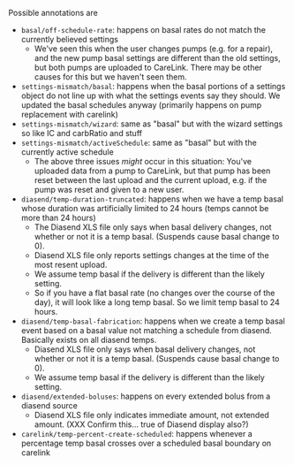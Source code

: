 Possible annotations are

* `basal/off-schedule-rate`: happens on basal rates do not match the currently believed settings
    * We've seen this when the user changes pumps (e.g. for a repair), and the new pump basal settings are different than the old settings, but both pumps are uploaded to CareLink. There may be other causes for this but we haven't seen them.
* `settings-mismatch/basal`: happens when the basal portions of a settings object do not line up with what the settings events say they should. We updated the basal schedules anyway (primarily happens on pump replacement with carelink)
* `settings-mismatch/wizard`: same as "basal" but with the wizard settings so like IC and carbRatio and stuff
* `settings-mismatch/activeSchedule`: same as "basal" but with the currently active schedule
    * The above three issues _might_ occur in this situation: You've uploaded data from a pump to CareLink, but that pump has been reset between the last upload and the current upload, e.g. if the pump was reset and given to a new user.
* `diasend/temp-duration-truncated`: happens when we have a temp basal whose duration was artificially limited to 24 hours (temps cannot be more than 24 hours)
    * The Diasend XLS file only says when basal delivery changes, not whether or not it is a temp basal. (Suspends cause basal change to 0).
    * Diasend XLS file only reports settings changes at the time of the most resent upload.
    * We assume temp basal if the delivery is different than the likely setting.
    * So if you have a flat basal rate (no changes over the course of the day), it will look like a long temp basal. So we limit temp basal to 24 hours.
* `diasend/temp-basal-fabrication`: happens when we create a temp basal event based on a basal value not matching a schedule from diasend. Basically exists on all diasend temps.
    * Diasend XLS file only says when basal delivery changes, not whether or not it is a temp basal. (Suspends cause basal change to 0).
    * We assume temp basal if the delivery is different than the likely setting.
* `diasend/extended-boluses`: happens on every extended bolus from a diasend source
    * Diasend XLS file only indicates immediate amount, not extended amount. (XXX Confirm this... true of Diasend display also?)
* `carelink/temp-percent-create-scheduled`: happens whenever a percentage temp basal crosses over a scheduled basal boundary on carelink

